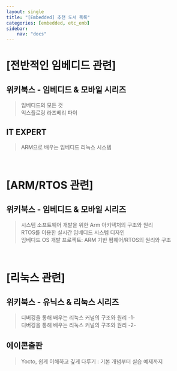 ```yaml
---
layout: single
title: "[Embedded] 추천 도서 목록"
categories: [embedded, etc_emb]
sidebar:
    nav: "docs"
---
```


# **[전반적인 임베디드 관련]**
## 위키북스 - 임베디드 & 모바일 시리즈
> 임베디드의 모든 것 <br/>
> 익스플로링 라즈베리 파이 <br/>

## IT EXPERT
> ARM으로 배우는 임베디드 리눅스 시스템 <br/>

<br/>

# **[ARM/RTOS 관련]**
## 위키북스 - 임베디드 & 모바일 시리즈
> 시스템 소프트웨어 개발을 위한 Arm 아키텍처의 구조와 원리 <br/>
> RTOS를 이용한 실시간 임베디드 시스템 디자인 <br/>
> 임베디드 OS 개발 프로젝트: ARM 기반 펌웨어/RTOS의 원리와 구조 <br/>

<br/>

# **[리눅스 관련]**
## 위키북스 - 유닉스 & 리눅스 시리즈  
> 디버깅을 통해 배우는 리눅스 커널의 구조와 원리 -1- <br/>
> 디버깅을 통해 배우는 리눅스 커널의 구조와 원리 -2- <br/>

## 에이콘출판
> Yocto, 쉽게 이해하고 깊게 다루기 : 기본 개념부터 실습 예제까지  <br/>